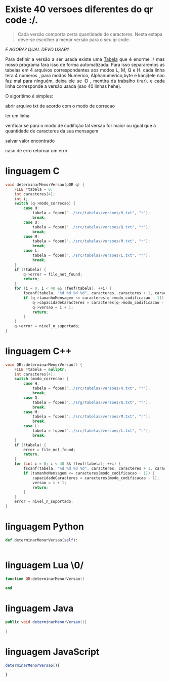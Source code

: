 # Existe 40 versoes diferentes do qr code :/.
> Cada versão comporta certa quantidade de caracteres.
> Nesta estapa deve-se escolher a menor versão para o seu qr code.

*E AGORA? QUAL DEVO USAR?*

 
 <p align="justify">
 	Para definir a versão a ser usada existe uma 
	<a href = "https://www.thonky.com/qr-code-tutorial/character-capacities">Tabela</a> 
	que é enorme :/
 	mas nosso programa fara isso de forma automatizada. Para isso separaremos as tabelas em 4 arquivos
 	correspondentes aos modos L, M, Q e H. cada linha tera 4 numeros , para modos Numerico, Alphanumerico,byte e kanji(ele nao faz mal para ninguém, deixa ele ue :D , mentira da trabalho tirar). e cada linha corresponde a versão usada (sao 40 linhas hehe).
</p>


 <p align="justify">
 	O algoritimo é simples:
 </p>
 <p align="justify">
 	abrir arquivo txt de acordo com o modo de correcao
 	<p></p>
 	ler um linha 
 	<p></p>
 	verificar se para o modo de codifição tal versão for maior ou igual que a quantidade de caracteres da sua mensagem
 	<p></p>
 	salvar valor encontrado
 	<p></p>
 	caso de erro retornar um erro
</p>



# linguagem C
```C
void determinarMenorVersao(pQR q) {
    FILE *tabela = 0;
    int caracteres[4];
    int i;
    switch (q->modo_correcao) {
        case H:
            tabela = fopen("../src/tabelas/versoes/H.txt", "r");
            break;
        case Q:
            tabela = fopen("../src/tabelas/versoes/Q.txt", "r");
            break;
        case M:
            tabela = fopen("../src/tabelas/versoes/M.txt", "r");
            break;
        case L:
            tabela = fopen("../src/tabelas/versoes/L.txt", "r");
            break;
    }
    if (!tabela) {
        q->error = file_not_found;
        return;
    }
    for (i = 0; i < 40 && !feof(tabela); ++i) {
        fscanf(tabela, "%d %d %d %d", caracteres, caracteres + 1, caracteres + 2, caracteres + 3);
        if (q->tamanhoMensagem <= caracteres[q->modo_codificacao - 1]) {
            q->capacidadeCaracteres = caracteres[q->modo_codificacao - 1];
            q->versao = i + 1;
            return;
        }
    }
    q->error = nivel_n_suportado;
}
```
# linguagem C++ 
```Cpp
void QR::determinarMenorVersao() {
    FILE *tabela = nullptr;
    int caracteres[4];
    switch (modo_correcao) {
        case H:
            tabela = fopen("../src/tabelas/versoes/H.txt", "r");
            break;
        case Q:
            tabela = fopen("../srg/tabelas/versoes/Q.txt", "r");
            break;
        case M:
            tabela = fopen("../src/tabelas/versoes/M.txt", "r");
            break;
        case L:
            tabela = fopen("../src/tabelas/versoes/L.txt", "r");
            break;
    }
    if (!tabela) {
        error = file_not_found;
        return;
    }
    for (int i = 0; i < 40 && !feof(tabela); ++i) {
        fscanf(tabela, "%d %d %d %d", caracteres, caracteres + 1, caracteres + 2, caracteres + 3);
        if (tamanhoMensagem <= caracteres[modo_codificacao - 1]) {
            capacidadeCaracteres = caracteres[modo_codificacao - 1];
            versao = i + 1;
            return;
        }
    }
    error = nivel_n_suportado;
}
```
# linguagem Python
```Python
def determinarMenorVersao(self):
    
```
# linguagem Lua \0/
```lua
function QR:determinarMenorVersao()
    
end
```
# linguagem Java
```Java
public void determinarMenorVersao(){
   
}
```
# linguagem JavaScript
```javaScript
determinarMenorVersao(){
  
}
```
